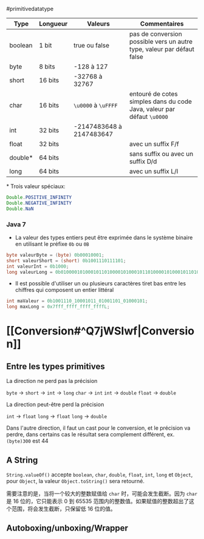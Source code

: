 #primitivedatatype

| Type    | Longueur | Valeurs                  | Commentaires                                                           |
| ------- | -------- | ------------------------ | ---------------------------------------------------------------------- |
| boolean | 1 bit    | true ou false            | pas de conversion possible vers un autre type, valeur par défaut false |
| byte    | 8 bits   | -128 à 127               |                                                                        |
| short   | 16 bits  | -32768 à 32767           |                                                                        |
| char    | 16 bits  | `\u0000` à `\uFFFF`      | entouré de cotes simples dans du code Java, valeur par défaut `\u0000` |
| int     | 32 bits  | -2147483648 à 2147483647 |                                                                        |
| float   | 32 bits  |                          | avec un suffix F/f                                                     |
| double*  | 64 bits  |                          | sans suffix ou avec un suffix D/d                                      |
| long    | 64 bits  |                          | avec un suffix L/l                                                     |

\* Trois valeur spéciaux:
```java
Double.POSITIVE_INFINITY
Double.NEGATIVE_INFINITY
Double.NaN
```

### Java 7

- La valeur des types entiers peut être exprimée dans le système binaire en utilisant le préfixe `0b` ou `0B`

``` java
byte valeurByte = (byte) 0b00010001;
short valeurShort = (short) 0b1001110111101;
int valeurInt = 0b1000;
long valeurLong = 0b010000101000101101000010100010110100001010001011010000101000101 L;
```

- Il est possible d'utiliser un ou plusieurs caractères tiret bas entre les chiffres qui composent un entier littéral

```java
int maValeur = 0b1001110_10001011_01001101_01000101;
long maxLong = 0x7fff_ffff_ffff_ffffL;
```

# [[Conversion#^Q7jWSIwf|Conversion]]

## Entre les types primitives

La direction ne perd pas la précision

`byte` -> `short` -> `int` -> `long`
`char` -> `int`
`int` -> `double`
`float` -> `double`

La direction peut-être perd la précision

`int` -> `float`
`long` -> `float`
`long` -> `double`

Dans l'autre direction, il faut un cast pour le conversion, et le précision va perdre, dans certains cas le résultat sera complement différent, ex. `(byte)300` est 44
## A String

`String.valueOf()` accepte `boolean`, `char`, `double`, `float`, `int`, `long` et `Object`, pour `Object`, la valeur `Object.toString()` sera retourné.


需要注意的是，当将一个较大的整数赋值给 `char` 时，可能会发生截断。因为 `char` 是 16 位的，它只能表示 0 到 65535 范围内的整数值。如果赋值的整数超出了这个范围，将会发生截断，只保留低 16 位的值。 

## Autoboxing/unboxing/Wrapper